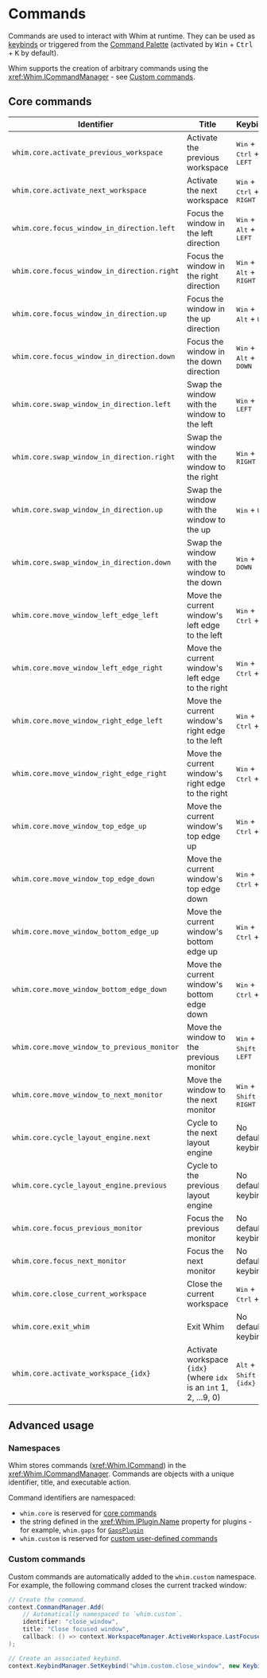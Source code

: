 # Commands

Commands are used to interact with Whim at runtime. They can be used as [keybinds](./keybinds.md) or triggered from the [Command Palette](../plugins/command-palette.md) (activated by <kbd>Win</kbd> + <kbd>Ctrl</kbd> + <kbd>K</kbd> by default).

Whim supports the creation of arbitrary commands using the <xref:Whim.ICommandManager> - see [Custom commands](#custom-commands).

## Core commands

| Identifier                                  | Title                                                              | Keybind                                              |
| ------------------------------------------- | ------------------------------------------------------------------ | ---------------------------------------------------- |
| `whim.core.activate_previous_workspace`     | Activate the previous workspace                                    | <kbd>Win</kbd> + <kbd>Ctrl</kbd> + <kbd>LEFT</kbd>   |
| `whim.core.activate_next_workspace`         | Activate the next workspace                                        | <kbd>Win</kbd> + <kbd>Ctrl</kbd> + <kbd>RIGHT</kbd>  |
| `whim.core.focus_window_in_direction.left`  | Focus the window in the left direction                             | <kbd>Win</kbd> + <kbd>Alt</kbd> + <kbd>LEFT</kbd>    |
| `whim.core.focus_window_in_direction.right` | Focus the window in the right direction                            | <kbd>Win</kbd> + <kbd>Alt</kbd> + <kbd>RIGHT</kbd>   |
| `whim.core.focus_window_in_direction.up`    | Focus the window in the up direction                               | <kbd>Win</kbd> + <kbd>Alt</kbd> + <kbd>UP</kbd>      |
| `whim.core.focus_window_in_direction.down`  | Focus the window in the down direction                             | <kbd>Win</kbd> + <kbd>Alt</kbd> + <kbd>DOWN</kbd>    |
| `whim.core.swap_window_in_direction.left`   | Swap the window with the window to the left                        | <kbd>Win</kbd> + <kbd>LEFT</kbd>                     |
| `whim.core.swap_window_in_direction.right`  | Swap the window with the window to the right                       | <kbd>Win</kbd> + <kbd>RIGHT</kbd>                    |
| `whim.core.swap_window_in_direction.up`     | Swap the window with the window to the up                          | <kbd>Win</kbd> + <kbd>UP</kbd>                       |
| `whim.core.swap_window_in_direction.down`   | Swap the window with the window to the down                        | <kbd>Win</kbd> + <kbd>DOWN</kbd>                     |
| `whim.core.move_window_left_edge_left`      | Move the current window's left edge to the left                    | <kbd>Win</kbd> + <kbd>Ctrl</kbd> + <kbd>H</kbd>      |
| `whim.core.move_window_left_edge_right`     | Move the current window's left edge to the right                   | <kbd>Win</kbd> + <kbd>Ctrl</kbd> + <kbd>J</kbd>      |
| `whim.core.move_window_right_edge_left`     | Move the current window's right edge to the left                   | <kbd>Win</kbd> + <kbd>Ctrl</kbd> + <kbd>K</kbd>      |
| `whim.core.move_window_right_edge_right`    | Move the current window's right edge to the right                  | <kbd>Win</kbd> + <kbd>Ctrl</kbd> + <kbd>L</kbd>      |
| `whim.core.move_window_top_edge_up`         | Move the current window's top edge up                              | <kbd>Win</kbd> + <kbd>Ctrl</kbd> + <kbd>U</kbd>      |
| `whim.core.move_window_top_edge_down`       | Move the current window's top edge down                            | <kbd>Win</kbd> + <kbd>Ctrl</kbd> + <kbd>I</kbd>      |
| `whim.core.move_window_bottom_edge_up`      | Move the current window's bottom edge up                           | <kbd>Win</kbd> + <kbd>Ctrl</kbd> + <kbd>O</kbd>      |
| `whim.core.move_window_bottom_edge_down`    | Move the current window's bottom edge down                         | <kbd>Win</kbd> + <kbd>Ctrl</kbd> + <kbd>P</kbd>      |
| `whim.core.move_window_to_previous_monitor` | Move the window to the previous monitor                            | <kbd>Win</kbd> + <kbd>Shift</kbd> + <kbd>LEFT</kbd>  |
| `whim.core.move_window_to_next_monitor`     | Move the window to the next monitor                                | <kbd>Win</kbd> + <kbd>Shift</kbd> + <kbd>RIGHT</kbd> |
| `whim.core.cycle_layout_engine.next`        | Cycle to the next layout engine                                    | No default keybind                                   |
| `whim.core.cycle_layout_engine.previous`    | Cycle to the previous layout engine                                | No default keybind                                   |
| `whim.core.focus_previous_monitor`          | Focus the previous monitor                                         | No default keybind                                   |
| `whim.core.focus_next_monitor`              | Focus the next monitor                                             | No default keybind                                   |
| `whim.core.close_current_workspace`         | Close the current workspace                                        | <kbd>Win</kbd> + <kbd>Ctrl</kbd> + <kbd>W</kbd>      |
| `whim.core.exit_whim`                       | Exit Whim                                                          | No default keybind                                   |
| `whim.core.activate_workspace_{idx}`        | Activate workspace `{idx}` (where `idx` is an `int` 1, 2, ...9, 0) | <kbd>Alt</kbd> + <kbd>Shift</kbd> + <kbd>{idx}</kbd> |

## Advanced usage

### Namespaces

Whim stores commands (<xref:Whim.ICommand>) in the <xref:Whim.ICommandManager>. Commands are objects with a unique identifier, title, and executable action.

Command identifiers are namespaced:

- `whim.core` is reserved for [core commands](#core-commands)
- the string defined in the <xref:Whim.IPlugin.Name> property for plugins - for example, `whim.gaps` for [`GapsPlugin`](../plugins/gaps.md)
- `whim.custom` is reserved for [custom user-defined commands](#custom-commands)

### Custom commands

Custom commands are automatically added to the `whim.custom` namespace. For example, the following command closes the current tracked window:

```csharp
// Create the command.
context.CommandManager.Add(
    // Automatically namespaced to `whim.custom`.
    identifier: "close_window",
    title: "Close focused window",
    callback: () => context.WorkspaceManager.ActiveWorkspace.LastFocusedWindow.Close()
);

// Create an associated keybind.
context.KeybindManager.SetKeybind("whim.custom.close_window", new Keybind(IKeybind.WinAlt, VIRTUAL_KEY.VK_D));
```
